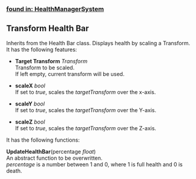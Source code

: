 ### [found in: HealthManagerSystem](https://github.com/Sad-AI-dev/dev-kit_Package/blob/main/Documentation/SubPages/Systems/HealthManager/HealthManagerSystem.md)
## Transform Health Bar
Inherits from the Health Bar class. Displays health by scaling a Transform.  
It has the following features:

- **Target Transform** *Transform*  
Transform to be scaled.  
If left empty, current transform will be used.

- **scaleX** *bool*  
If set to *true*, scales the *targetTransform* over the x-axis.

- **scaleY** *bool*  
If set to *true*, scales the *targetTransform* over the Y-axis.

- **scaleZ** *bool*  
If set to *true*, scales the *targetTransform* over the Z-axis.

It has the following functions:

**UpdateHealthBar**(percentage *float*)  
An abstract function to be overwritten.  
*percentage* is a number between 1 and 0, where 1 is full health and 0 is death.